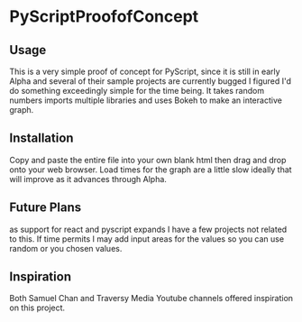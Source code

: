 # PyScriptProofofConcept

## Usage
This is a very simple proof of concept for PyScript, since it is still in early Alpha and several of their sample projects are currently bugged I figured I'd do something exceedingly simple for the time being. It takes random numbers imports multiple libraries and  uses Bokeh to make an interactive graph. 

## Installation
Copy and paste the entire file into your own blank html then drag and drop onto your web browser. Load times for the graph are a little slow ideally that will improve as it advances through Alpha.

## Future Plans
as support for react and pyscript expands I have a few projects not related to this. If time permits I may add input areas for the values so you can use random or you chosen values.

## Inspiration
Both Samuel Chan and Traversy Media Youtube channels offered inspiration on this project.
